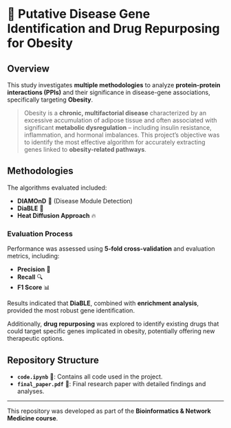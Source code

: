 # 🧬 Putative Disease Gene Identification and Drug Repurposing for Obesity

## Overview
This study investigates **multiple methodologies** to analyze **protein-protein interactions (PPIs)** and their significance in disease-gene associations, specifically targeting **Obesity**.

> Obesity is a **chronic, multifactorial disease** characterized by an excessive accumulation of adipose tissue and often associated with significant **metabolic dysregulation** – including insulin resistance, inflammation, and hormonal imbalances. This project’s objective was to identify the most effective algorithm for accurately extracting genes linked to **obesity-related pathways**.

## Methodologies
The algorithms evaluated included:
- **DIAMOnD** 💎 (Disease Module Detection)
- **DiaBLE** 🧩
- **Heat Diffusion Approach** 🔥

### Evaluation Process
Performance was assessed using **5-fold cross-validation** and evaluation metrics, including:
- **Precision** 🎯
- **Recall** 🔍
- **F1 Score** 📊

Results indicated that **DiaBLE**, combined with **enrichment analysis**, provided the most robust gene identification.

Additionally, **drug repurposing** was explored to identify existing drugs that could target specific genes implicated in obesity, potentially offering new therapeutic options.

## Repository Structure

- **`code.ipynb`** 📓: Contains all code used in the project.
- **`final_paper.pdf`** 📄: Final research paper with detailed findings and analyses.

---

This repository was developed as part of the **Bioinformatics & Network Medicine course**.
